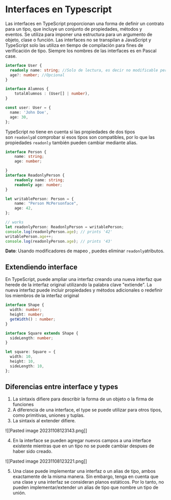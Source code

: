 # Interfaces en Typescript

Las interfaces en TypeScript proporcionan una forma de definir un contrato para un tipo, que incluye un conjunto de propiedades, métodos y eventos. Se utiliza para imponer una estructura para un argumento de objeto, clase o función. Las interfaces no se transpilan a JavaScript y TypeScript solo las utiliza en tiempo de compilación para fines de verificación de tipo. Siempre los nombres de las interfaces es en Pascal case.

```ts
interface User {
  readonly name: string; //Solo de lectura, es decir no modificable pero a tiempo de ejecucion si, si quiero que sea inmutable uso object.Freeze
  age?: number; //Opcional
}

interface Alumnos {
	totalAlumnos : (User[] | number),
}

const user: User = {
  name: 'John Doe',
  age: 30,
};
```

TypeScript no tiene en cuenta si las propiedades de dos tipos son `readonly`al comprobar si esos tipos son compatibles, por lo que las propiedades `readonly` también pueden cambiar mediante alias.

```ts
interface Person {
	name: string;
	age: number;

}
interface ReadonlyPerson {
	readonly name: string;
	readonly age: number;
}

let writablePerson: Person = {
	name: "Person McPersonface",
	age: 42,
};

// works
let readonlyPerson: ReadonlyPerson = writablePerson;
console.log(readonlyPerson.age); // prints '42'
writablePerson.age++;
console.log(readonlyPerson.age); // prints '43'
```

**Dato**: Usando modificadores de mapeo , puedes eliminar `readonly`atributos.
## Extendiendo interface

En TypeScript, puede ampliar una interfaz creando una nueva interfaz que herede de la interfaz original utilizando la palabra clave "extiende". La nueva interfaz puede incluir propiedades y métodos adicionales o redefinir los miembros de la interfaz original

```ts
interface Shape {
  width: number;
  height: number;
  getWidth() : number;
}

interface Square extends Shape {
  sideLength: number;
}

let square: Square = {
  width: 10,
  height: 10,
  sideLength: 10,
};
```

## Diferencias entre interface y types

1.  La sintaxis difiere para describir la forma de un objeto o la firma de funciones
2.  A diferencia de una interface, el type se puede utilizar para otros tipos, como primitivas, uniones y tuplas.
3. La sintaxis al extender difiere.

![[Pasted image 20231108123143.png]]

4. En la interface se pueden agregar nuevos campos a una interface existente mientras que en un tipo no se puede cambiar despues de haber sido creado.

![[Pasted image 20231108123221.png]]

5. Una clase puede implementar una interfaz o un alias de tipo, ambos exactamente de la misma manera. Sin embargo, tenga en cuenta que una clase y una interfaz se consideran planos estáticos. Por lo tanto, no pueden implementar/extender un alias de tipo que nombre un tipo de unión.